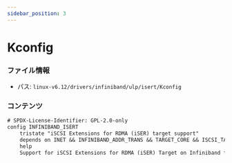 ```yaml
---
sidebar_position: 3
---
```

# Kconfig

### ファイル情報

- パス: `linux-v6.12/drivers/infiniband/ulp/isert/Kconfig`

### コンテンツ

```txt
# SPDX-License-Identifier: GPL-2.0-only
config INFINIBAND_ISERT
	tristate "iSCSI Extensions for RDMA (iSER) target support"
	depends on INET && INFINIBAND_ADDR_TRANS && TARGET_CORE && ISCSI_TARGET
	help
	Support for iSCSI Extensions for RDMA (iSER) Target on Infiniband fabrics.

```
